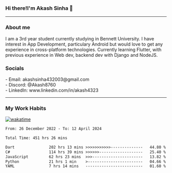 <h3>Hi there!I'm Akash Sinha 👋</h3>

--- 

<h3>About me</h3>
I am a 3rd year student currently studying in Bennett University. I have interest in App Development, particulary Android but would love to get any experience in cross-platform technologies. Currently learning Flutter, with previous experience in Web dev, backend dev with Django and NodeJS.

<h3>Socials</h3>
 - Email: akashsinha432003@gmail.com<br>
 - Discord: @Akash8760<br>
 - LinkedIn: www.linkedin.com/in/akash4323<br>


---

<h3>My Work Habits</h3>

[![wakatime](https://wakatime.com/badge/user/938b2951-49cf-4810-9b9e-c17cde3d3343.svg)](https://wakatime.com/@938b2951-49cf-4810-9b9e-c17cde3d3343)

<!--START_SECTION:waka-->

```txt
From: 26 December 2022 - To: 12 April 2024

Total Time: 451 hrs 26 mins

Dart               202 hrs 13 mins >>>>>>>>>>>--------------   44.80 %
C#                 114 hrs 39 mins >>>>>>-------------------   25.40 %
JavaScript         62 hrs 23 mins  >>>----------------------   13.82 %
Python             21 hrs 1 min    >------------------------   04.66 %
YAML               7 hrs 14 mins   -------------------------   01.60 %
```

<!--END_SECTION:waka-->

